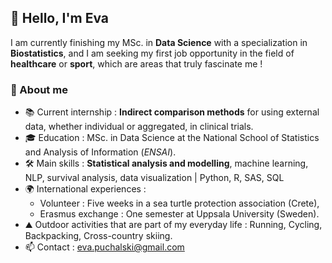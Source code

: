 ## 👋 Hello, I'm Eva 
I am currently finishing my MSc. in **Data Science** with a specialization in **Biostatistics**, and I am seeking my first job opportunity in the field of **healthcare** or **sport**, which are areas that truly fascinate me !

### 👩 About me
- 📚 Current internship : **Indirect comparison methods** for using external data, whether individual or aggregated, in clinical trials.  
- 🎓 Education : MSc. in Data Science at the National School of Statistics and Analysis of Information (*ENSAI*).
- 🛠 Main skills : **Statistical analysis and modelling**, machine learning, NLP, survival analysis, data visualization | Python, R, SAS, SQL
- 🌍 International experiences :
    - Volunteer : Five weeks in a sea turtle protection association (Crete),
    - Erasmus exchange : One semester at Uppsala University (Sweden).
- ⛰️ Outdoor activities that are part of my everyday life : Running, Cycling, Backpacking, Cross-country skiing.
- 📫 Contact :  [eva.puchalski@gmail.com](mailto:eva.puchalski@gmail.com)




<!--
**eva-puch/eva-puch** is a ✨ _special_ ✨ repository because its `README.md` (this file) appears on your GitHub profile.

Here are some ideas to get you started:
### 🚀 Projects
- 🔭 I’m currently working on ...
- 🌱 I’m currently learning ...
- 👯 I’m looking to collaborate on ...
- 🤔 I’m looking for help with ...
- 💬 Ask me about ...
- 📫 How to reach me: ...
- 😄 Pronouns: ...
- ⚡ Fun fact: ...
-->

